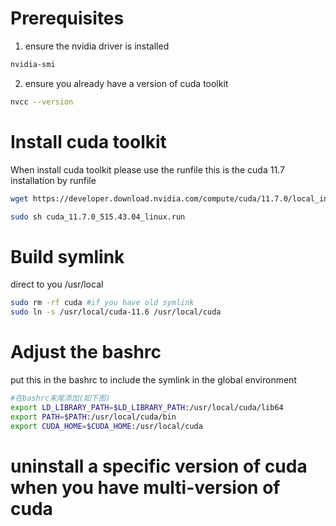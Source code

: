 # Prerequisites
1. ensure the nvidia driver is installed
```bash
nvidia-smi
```

2. ensure you already have a version of cuda toolkit
```bash
nvcc --version
```

# Install cuda toolkit
When install cuda toolkit please use the runfile
this is the cuda 11.7 installation by runfile
``` bash
wget https://developer.download.nvidia.com/compute/cuda/11.7.0/local_installers/cuda_11.7.0_515.43.04_linux.run

sudo sh cuda_11.7.0_515.43.04_linux.run
```


# Build symlink
direct to you /usr/local
```bash
sudo rm -rf cuda #if you have old symlink
sudo ln -s /usr/local/cuda-11.6 /usr/local/cuda
```

# Adjust the bashrc
put this in the bashrc to include the symlink in the global environment

```bash
#在bashrc末尾添加(如下图)
export LD_LIBRARY_PATH=$LD_LIBRARY_PATH:/usr/local/cuda/lib64
export PATH=$PATH:/usr/local/cuda/bin
export CUDA_HOME=$CUDA_HOME:/usr/local/cuda
```


# uninstall a specific version of cuda when you have multi-version of cuda

